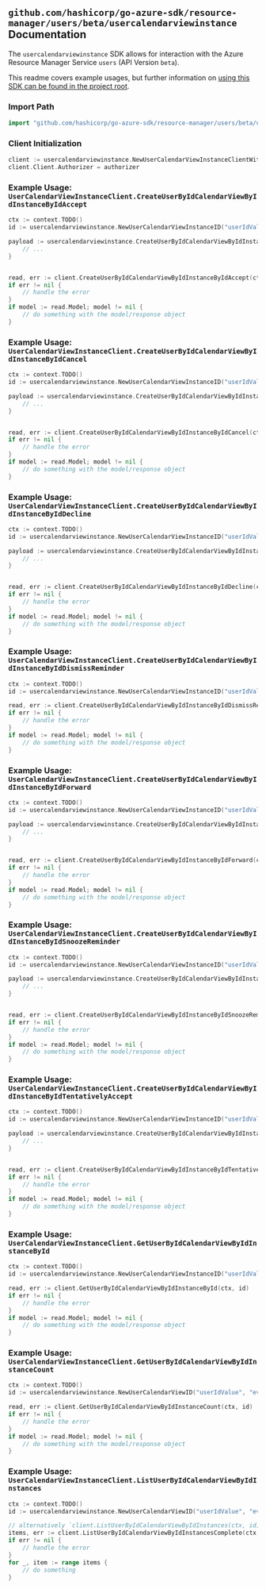 
## `github.com/hashicorp/go-azure-sdk/resource-manager/users/beta/usercalendarviewinstance` Documentation

The `usercalendarviewinstance` SDK allows for interaction with the Azure Resource Manager Service `users` (API Version `beta`).

This readme covers example usages, but further information on [using this SDK can be found in the project root](https://github.com/hashicorp/go-azure-sdk/tree/main/docs).

### Import Path

```go
import "github.com/hashicorp/go-azure-sdk/resource-manager/users/beta/usercalendarviewinstance"
```


### Client Initialization

```go
client := usercalendarviewinstance.NewUserCalendarViewInstanceClientWithBaseURI("https://management.azure.com")
client.Client.Authorizer = authorizer
```


### Example Usage: `UserCalendarViewInstanceClient.CreateUserByIdCalendarViewByIdInstanceByIdAccept`

```go
ctx := context.TODO()
id := usercalendarviewinstance.NewUserCalendarViewInstanceID("userIdValue", "eventIdValue", "eventId1Value")

payload := usercalendarviewinstance.CreateUserByIdCalendarViewByIdInstanceByIdAcceptRequest{
	// ...
}


read, err := client.CreateUserByIdCalendarViewByIdInstanceByIdAccept(ctx, id, payload)
if err != nil {
	// handle the error
}
if model := read.Model; model != nil {
	// do something with the model/response object
}
```


### Example Usage: `UserCalendarViewInstanceClient.CreateUserByIdCalendarViewByIdInstanceByIdCancel`

```go
ctx := context.TODO()
id := usercalendarviewinstance.NewUserCalendarViewInstanceID("userIdValue", "eventIdValue", "eventId1Value")

payload := usercalendarviewinstance.CreateUserByIdCalendarViewByIdInstanceByIdCancelRequest{
	// ...
}


read, err := client.CreateUserByIdCalendarViewByIdInstanceByIdCancel(ctx, id, payload)
if err != nil {
	// handle the error
}
if model := read.Model; model != nil {
	// do something with the model/response object
}
```


### Example Usage: `UserCalendarViewInstanceClient.CreateUserByIdCalendarViewByIdInstanceByIdDecline`

```go
ctx := context.TODO()
id := usercalendarviewinstance.NewUserCalendarViewInstanceID("userIdValue", "eventIdValue", "eventId1Value")

payload := usercalendarviewinstance.CreateUserByIdCalendarViewByIdInstanceByIdDeclineRequest{
	// ...
}


read, err := client.CreateUserByIdCalendarViewByIdInstanceByIdDecline(ctx, id, payload)
if err != nil {
	// handle the error
}
if model := read.Model; model != nil {
	// do something with the model/response object
}
```


### Example Usage: `UserCalendarViewInstanceClient.CreateUserByIdCalendarViewByIdInstanceByIdDismissReminder`

```go
ctx := context.TODO()
id := usercalendarviewinstance.NewUserCalendarViewInstanceID("userIdValue", "eventIdValue", "eventId1Value")

read, err := client.CreateUserByIdCalendarViewByIdInstanceByIdDismissReminder(ctx, id)
if err != nil {
	// handle the error
}
if model := read.Model; model != nil {
	// do something with the model/response object
}
```


### Example Usage: `UserCalendarViewInstanceClient.CreateUserByIdCalendarViewByIdInstanceByIdForward`

```go
ctx := context.TODO()
id := usercalendarviewinstance.NewUserCalendarViewInstanceID("userIdValue", "eventIdValue", "eventId1Value")

payload := usercalendarviewinstance.CreateUserByIdCalendarViewByIdInstanceByIdForwardRequest{
	// ...
}


read, err := client.CreateUserByIdCalendarViewByIdInstanceByIdForward(ctx, id, payload)
if err != nil {
	// handle the error
}
if model := read.Model; model != nil {
	// do something with the model/response object
}
```


### Example Usage: `UserCalendarViewInstanceClient.CreateUserByIdCalendarViewByIdInstanceByIdSnoozeReminder`

```go
ctx := context.TODO()
id := usercalendarviewinstance.NewUserCalendarViewInstanceID("userIdValue", "eventIdValue", "eventId1Value")

payload := usercalendarviewinstance.CreateUserByIdCalendarViewByIdInstanceByIdSnoozeReminderRequest{
	// ...
}


read, err := client.CreateUserByIdCalendarViewByIdInstanceByIdSnoozeReminder(ctx, id, payload)
if err != nil {
	// handle the error
}
if model := read.Model; model != nil {
	// do something with the model/response object
}
```


### Example Usage: `UserCalendarViewInstanceClient.CreateUserByIdCalendarViewByIdInstanceByIdTentativelyAccept`

```go
ctx := context.TODO()
id := usercalendarviewinstance.NewUserCalendarViewInstanceID("userIdValue", "eventIdValue", "eventId1Value")

payload := usercalendarviewinstance.CreateUserByIdCalendarViewByIdInstanceByIdTentativelyAcceptRequest{
	// ...
}


read, err := client.CreateUserByIdCalendarViewByIdInstanceByIdTentativelyAccept(ctx, id, payload)
if err != nil {
	// handle the error
}
if model := read.Model; model != nil {
	// do something with the model/response object
}
```


### Example Usage: `UserCalendarViewInstanceClient.GetUserByIdCalendarViewByIdInstanceById`

```go
ctx := context.TODO()
id := usercalendarviewinstance.NewUserCalendarViewInstanceID("userIdValue", "eventIdValue", "eventId1Value")

read, err := client.GetUserByIdCalendarViewByIdInstanceById(ctx, id)
if err != nil {
	// handle the error
}
if model := read.Model; model != nil {
	// do something with the model/response object
}
```


### Example Usage: `UserCalendarViewInstanceClient.GetUserByIdCalendarViewByIdInstanceCount`

```go
ctx := context.TODO()
id := usercalendarviewinstance.NewUserCalendarViewID("userIdValue", "eventIdValue")

read, err := client.GetUserByIdCalendarViewByIdInstanceCount(ctx, id)
if err != nil {
	// handle the error
}
if model := read.Model; model != nil {
	// do something with the model/response object
}
```


### Example Usage: `UserCalendarViewInstanceClient.ListUserByIdCalendarViewByIdInstances`

```go
ctx := context.TODO()
id := usercalendarviewinstance.NewUserCalendarViewID("userIdValue", "eventIdValue")

// alternatively `client.ListUserByIdCalendarViewByIdInstances(ctx, id)` can be used to do batched pagination
items, err := client.ListUserByIdCalendarViewByIdInstancesComplete(ctx, id)
if err != nil {
	// handle the error
}
for _, item := range items {
	// do something
}
```
